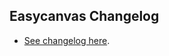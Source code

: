 ## Easycanvas Changelog

- [See changelog here](https://chenzhuo1992.github.io/easycanvas/#%E6%9B%B4%E6%96%B0%E6%97%A5%E5%BF%97).

